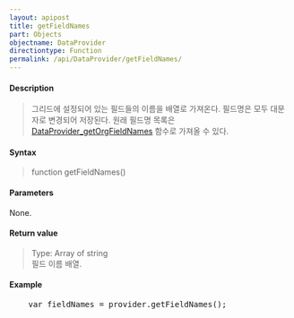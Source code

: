 ```yaml
---
layout: apipost
title: getFieldNames
part: Objects
objectname: DataProvider
directiontype: Function
permalink: /api/DataProvider/getFieldNames/
---
```



#### Description

> 그리드에 설정되어 있는 필드들의 이름을 배열로 가져온다. 필드명은 모두 대문자로 변경되어 저장된다. 원래 필드명 목록은 [DataProvider_getOrgFieldNames](/api/DataProvider/getOrgFieldNames/) 함수로 가져올 수 있다.

#### Syntax

> function getFieldNames()

#### Parameters

None.

#### Return value

> Type: Array of string  
> 필드 이름 배열.  

#### Example

<pre class="prettyprint">
    var fieldNames = provider.getFieldNames();
</pre>


